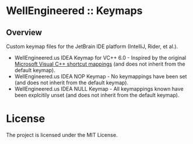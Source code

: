 # WellEngineered :: Keymaps

## Overview

Custom keymap files for the JetBrain IDE platform (IntelliJ, Rider, et al.).

* WellEngineered.us IDEA Keymap for VC++ 6.0 - Inspired by the original [Microsoft Visual C++ shortcut mappings](https://docs.microsoft.com/en-us/previous-versions/visualstudio/visual-studio-2010/58feksch(v=vs.100)?redirectedfrom=MSDN) (and does not inherit from the default keymap).
* WellEngineered.us IDEA NOP Keymap - No keymappings have been set (and does not inherit from the default keymap).
* WellEngineered.us IDEA NULL Keymap - All keymappings known have been explcitily unset (and does not inherit from the default keymap).

# License

The project is licensed under the MIT License.
